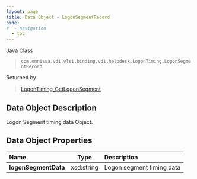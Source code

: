 ```yaml
---
layout: page
title: Data Object - LogonSegmentRecord
hide:
#  - navigation
  - toc
---
```






Java Class
> `com.omnissa.vdi.vlsi.binding.vdi.helpdesk.LogonTiming.LogonSegmentRecord`

Returned by
> [LogonTiming_GetLogonSegment](vdi.helpdesk.LogonTiming.md#getLogonSegment)


## Data Object Description

Logon Segment timing data Object.

## Data Object Properties

 Name | Type | Description
:---|:---:|:---
**logonSegmentData**|  xsd:string|  Logon segment timing data
 


 
